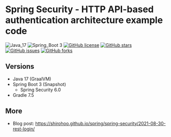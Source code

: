 # Spring Security - HTTP API-based authentication architecture example code

![Java_17](https://img.shields.io/badge/java-17-red?logo=java)
![Spring_Boot 3](https://img.shields.io/badge/Spring_Boot-3-green.svg?logo=spring)
[![GitHub license](https://img.shields.io/github/license/shirohoo/sample-spring-security-login)](https://github.com/shirohoo/sample-spring-security-login)
[![GitHub stars](https://img.shields.io/github/stars/shirohoo/sample-spring-security-login)](https://github.com/shirohoo/sample-spring-security-login/stargazers)
[![GitHub issues](https://img.shields.io/github/issues/shirohoo/sample-spring-security-login)](https://github.com/shirohoo/sample-spring-security-login/issues)
[![GitHub forks](https://img.shields.io/github/forks/shirohoo/sample-spring-security-login)](https://github.com/shirohoo/sample-spring-security-login/network)

## Versions

- Java 17 (GraalVM)
- Spring Boot 3 (Snapshot)
    - Spring Security 6.0
- Gradle 7.5

## More

- Blog post: https://shirohoo.github.io/spring/spring-security/2021-08-30-rest-login/
